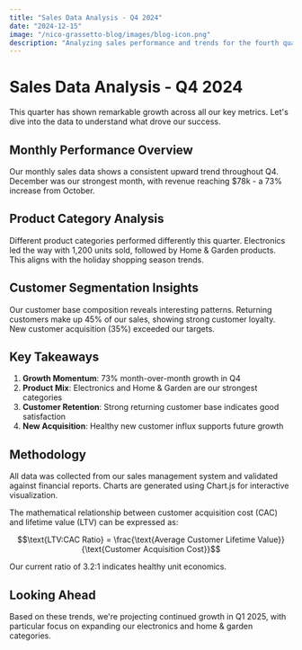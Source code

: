 ```yaml
---
title: "Sales Data Analysis - Q4 2024"
date: "2024-12-15"
image: "/nico-grassetto-blog/images/blog-icon.png"
description: "Analyzing sales performance and trends for the fourth quarter of 2024"
---
```


# Sales Data Analysis - Q4 2024

This quarter has shown remarkable growth across all our key metrics. Let's dive into the data to understand what drove our success.

## Monthly Performance Overview

Our monthly sales data shows a consistent upward trend throughout Q4. December was our strongest month, with revenue reaching $78k - a 73% increase from October.

## Product Category Analysis

Different product categories performed differently this quarter. Electronics led the way with 1,200 units sold, followed by Home & Garden products. This aligns with the holiday shopping season trends.

## Customer Segmentation Insights

Our customer base composition reveals interesting patterns. Returning customers make up 45% of our sales, showing strong customer loyalty. New customer acquisition (35%) exceeded our targets.

## Key Takeaways

1. **Growth Momentum**: 73% month-over-month growth in Q4
2. **Product Mix**: Electronics and Home & Garden are our strongest categories
3. **Customer Retention**: Strong returning customer base indicates good satisfaction
4. **New Acquisition**: Healthy new customer influx supports future growth

## Methodology

All data was collected from our sales management system and validated against financial reports. Charts are generated using Chart.js for interactive visualization.

The mathematical relationship between customer acquisition cost (CAC) and lifetime value (LTV) can be expressed as:

$$\text{LTV:CAC Ratio} = \frac{\text{Average Customer Lifetime Value}}{\text{Customer Acquisition Cost}}$$

Our current ratio of 3.2:1 indicates healthy unit economics.

## Looking Ahead

Based on these trends, we're projecting continued growth in Q1 2025, with particular focus on expanding our electronics and home & garden categories.
